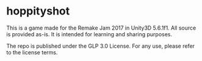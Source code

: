 # hoppityshot

This is a game made for the Remake Jam 2017 in Unity3D 5.6.1f1.
All source is provided as-is. It is intended for learning and sharing purposes.

The repo is published under the GLP 3.0 License. For any use, please refer to the license terms.